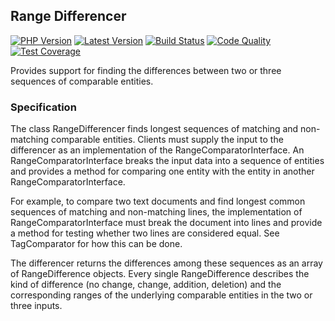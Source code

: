 ## Range Differencer

[![PHP Version](https://img.shields.io/packagist/php-v/snebes/range-differencer.svg)](https://packagist.org/packages/snebes/range-differencer)
[![Latest Version](https://img.shields.io/packagist/v/snebes/range-differencer.svg)](https://packagist.org/packages/snebes/range-differencer)
[![Build Status](https://img.shields.io/scrutinizer/build/g/snebes/range-differencer.svg)](https://scrutinizer-ci.com/g/snebes/range-differencer)
[![Code Quality](https://img.shields.io/scrutinizer/g/snebes/range-differencer.svg)](https://scrutinizer-ci.com/g/snebes/range-differencer)
[![Test Coverage](https://img.shields.io/scrutinizer/coverage/g/snebes/range-differencer.svg)](https://scrutinizer-ci.com/g/snebes/range-differencer)

Provides support for finding the differences between two or three sequences of comparable entities.

### Specification

The class RangeDifferencer finds longest sequences of matching and non-matching comparable entities.
Clients must supply the input to the differencer as an implementation of the RangeComparatorInterface. An RangeComparatorInterface breaks the input data into a sequence of entities and provides a method for comparing one entity with the entity in another RangeComparatorInterface.

For example, to compare two text documents and find longest common sequences of matching and non-matching lines, the implementation of RangeComparatorInterface must break the document into lines and provide a method for testing whether two lines are considered equal. See TagComparator for how this can be done.

The differencer returns the differences among these sequences as an array of RangeDifference objects. Every single RangeDifference describes the kind of difference (no change, change, addition, deletion) and the corresponding ranges of the underlying comparable entities in the two or three inputs.
